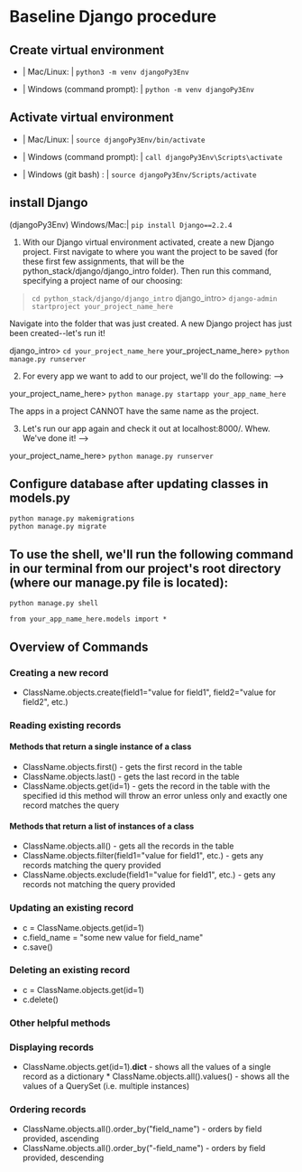 # Baseline Django procedure

## Create virtual environment

-   | Mac/Linux: | `python3 -m venv djangoPy3Env`

-   | Windows (command prompt): | `python -m venv djangoPy3Env`

## Activate virtual environment

-   | Mac/Linux: | `source djangoPy3Env/bin/activate`

-   | Windows (command prompt): | `call djangoPy3Env\Scripts\activate`

-   | Windows (git bash) : | `source djangoPy3Env/Scripts/activate`

## install Django

(djangoPy3Env) Windows/Mac:| `pip install Django==2.2.4`

1.  With our Django virtual environment activated, create a new Django project. First navigate to where you want the project to be saved (for these first few assignments, that will be the python_stack/django/django_intro folder). Then run this command, specifying a project name of our choosing:

> `cd python_stack/django/django_intro`
> django_intro> `django-admin startproject your_project_name_here`

Navigate into the folder that was just created. A new Django project has just been created--let's run it!

django_intro> `cd your_project_name_here`
your_project_name_here> `python manage.py runserver`

2. For every app we want to add to our project, we'll do the following: -->

your_project_name_here> `python manage.py startapp your_app_name_here`

The apps in a project CANNOT have the same name as the project.

3. Let's run our app again and check it out at localhost:8000/. Whew. We've done it! -->

your_project_name_here> `python manage.py runserver`

## Configure database after updating classes in models.py

`python manage.py makemigrations`  
`python manage.py migrate`

## To use the shell, we'll run the following command in our terminal from our project's root directory (where our manage.py file is located):

`python manage.py shell`

<!-- Once we're in the shell, we can access all of our functions and classes in our files. To do so, we just need to specify which modules (files) we need. Since we are interested specifically in working with our models, let's import them: -->

`from your_app_name_here.models import *`

## Overview of Commands

### Creating a new record

-   ClassName.objects.create(field1="value for field1", field2="value for field2", etc.)

### Reading existing records

#### Methods that return a single instance of a class

-   ClassName.objects.first() - gets the first record in the table
-   ClassName.objects.last() - gets the last record in the table
-   ClassName.objects.get(id=1) - gets the record in the table with the specified id
    this method will throw an error unless only and exactly one record matches the query

#### Methods that return a list of instances of a class

-   ClassName.objects.all() - gets all the records in the table
-   ClassName.objects.filter(field1="value for field1", etc.) - gets any records matching the query provided
-   ClassName.objects.exclude(field1="value for field1", etc.) - gets any records not matching the query provided

### Updating an existing record

-   c = ClassName.objects.get(id=1)
-   c.field_name = "some new value for field_name"
-   c.save()

### Deleting an existing record

-   c = ClassName.objects.get(id=1)
-   c.delete()

### Other helpful methods

### Displaying records

-   ClassName.objects.get(id=1).**dict** - shows all the values of a single record as a dictionary \* ClassName.objects.all().values() - shows all the values of a QuerySet (i.e. multiple instances)

### Ordering records

-   ClassName.objects.all().order_by("field_name") - orders by field provided, ascending
-   ClassName.objects.all().order_by("-field_name") - orders by field provided, descending

